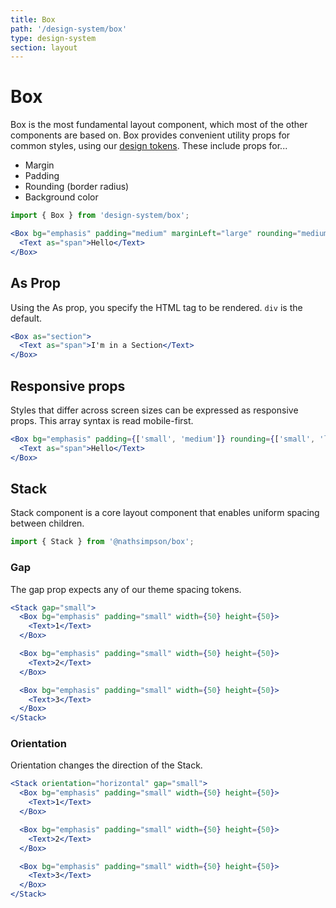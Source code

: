 ```yaml
---
title: Box
path: '/design-system/box'
type: design-system
section: layout
---
```


# Box

Box is the most fundamental layout component, which most of the other components are based on.
Box provides convenient utility props for common styles, using our [design tokens](tokens). These include props for...

- Margin
- Padding
- Rounding (border radius)
- Background color

```jsx
import { Box } from 'design-system/box';
```

```jsx live
<Box bg="emphasis" padding="medium" marginLeft="large" rounding="medium">
  <Text as="span">Hello</Text>
</Box>
```

## As Prop

Using the As prop, you specify the HTML tag to be rendered. `div` is the default.

```jsx live
<Box as="section">
  <Text as="span">I'm in a Section</Text>
</Box>
```

## Responsive props

Styles that differ across screen sizes can be expressed as responsive props. This array syntax is read mobile-first.

```jsx live
<Box bg="emphasis" padding={['small', 'medium']} rounding={['small', 'large']}>
  <Text as="span">Hello</Text>
</Box>
```

## Stack

Stack component is a core layout component that enables uniform spacing between children.

```jsx
import { Stack } from '@nathsimpson/box';
```

### Gap

The gap prop expects any of our theme spacing tokens.

```jsx live
<Stack gap="small">
  <Box bg="emphasis" padding="small" width={50} height={50}>
    <Text>1</Text>
  </Box>

  <Box bg="emphasis" padding="small" width={50} height={50}>
    <Text>2</Text>
  </Box>

  <Box bg="emphasis" padding="small" width={50} height={50}>
    <Text>3</Text>
  </Box>
</Stack>
```

### Orientation

Orientation changes the direction of the Stack.

```jsx live
<Stack orientation="horizontal" gap="small">
  <Box bg="emphasis" padding="small" width={50} height={50}>
    <Text>1</Text>
  </Box>

  <Box bg="emphasis" padding="small" width={50} height={50}>
    <Text>2</Text>
  </Box>

  <Box bg="emphasis" padding="small" width={50} height={50}>
    <Text>3</Text>
  </Box>
</Stack>
```
